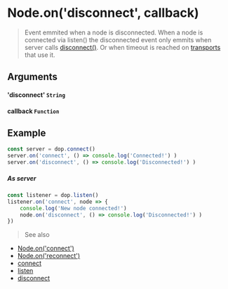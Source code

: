 # Node.on('disconnect', callback)

> Event emmited when a node is disconnected.  When a node is connected via listen() the disconnected event only emmits when server calls [disconnect()](/api/javascript/disconnect). Or when timeout is reached on [transports](/transports) that use it.


## Arguments

#### 'disconnect' `String`

#### callback `Function`


## Example

```js
const server = dop.connect()
server.on('connect', () => console.log('Connected!') )
server.on('disconnect', () => console.log('Disconnected!') )
```


##### As server

```js
const listener = dop.listen()
listener.on('connect', node => {
    console.log('New node connected!')
    node.on('disconnect', () => console.log('Disconnected!') )
})
```



> See also
- [Node.on('connect')](/api/javascript/Node-onconnect)
- [Node.on('reconnect')](/api/javascript/Node-onreconnect)
- [connect](/api/javascript/connect)
- [listen](/api/javascript/listen)
- [disconnect](/api/javascript/disconnect)
